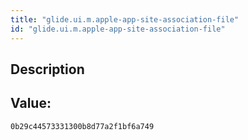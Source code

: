 ```yaml
---
title: "glide.ui.m.apple-app-site-association-file"
id: "glide.ui.m.apple-app-site-association-file"
---
```

## Description



## Value: 
```
0b29c44573331300b8d77a2f1bf6a749
```